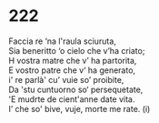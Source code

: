 # 222
  
Faccia re ‘na l'raula sciuruta,  
Sia beneritto ‘o cielo che v’ha criato;  
H vostra matre che v’ ha partorita,  
E vostro patre che v‘ ha generato,  
i' re parlà' cu’ vuie so’ proibite,  
Da 'stu cuntuorno so‘ persequetate,  
'E mudrte de cient'anne date vita.  
I’ che so' bive, vuje, morte me rate. (i)  
